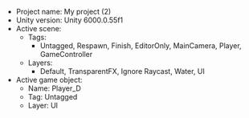 <!-- UNITY CODE ASSIST INSTRUCTIONS START -->
- Project name: My project (2)
- Unity version: Unity 6000.0.55f1
- Active scene:
  - Tags:
    - Untagged, Respawn, Finish, EditorOnly, MainCamera, Player, GameController
  - Layers:
    - Default, TransparentFX, Ignore Raycast, Water, UI
- Active game object:
  - Name: Player_D
  - Tag: Untagged
  - Layer: UI
<!-- UNITY CODE ASSIST INSTRUCTIONS END -->